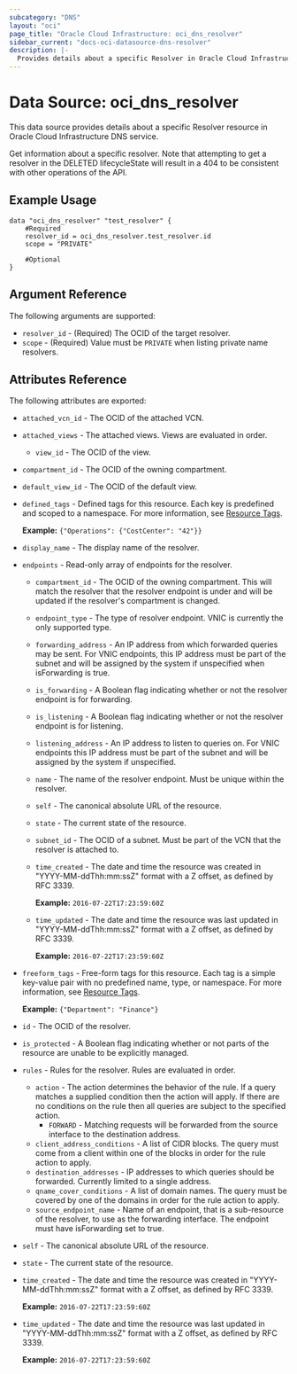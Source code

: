 ```yaml
---
subcategory: "DNS"
layout: "oci"
page_title: "Oracle Cloud Infrastructure: oci_dns_resolver"
sidebar_current: "docs-oci-datasource-dns-resolver"
description: |-
  Provides details about a specific Resolver in Oracle Cloud Infrastructure DNS service
---
```


# Data Source: oci_dns_resolver
This data source provides details about a specific Resolver resource in Oracle Cloud Infrastructure DNS service.

Get information about a specific resolver. Note that attempting to get a
resolver in the DELETED lifecycleState will result in a 404 to be
consistent with other operations of the API.


## Example Usage

```hcl
data "oci_dns_resolver" "test_resolver" {
	#Required
	resolver_id = oci_dns_resolver.test_resolver.id
	scope = "PRIVATE"

	#Optional
}
```

## Argument Reference

The following arguments are supported:

* `resolver_id` - (Required) The OCID of the target resolver.
* `scope` - (Required) Value must be `PRIVATE` when listing private name resolvers.


## Attributes Reference

The following attributes are exported:

* `attached_vcn_id` - The OCID of the attached VCN. 
* `attached_views` - The attached views. Views are evaluated in order.
	* `view_id` - The OCID of the view.
* `compartment_id` - The OCID of the owning compartment.
* `default_view_id` - The OCID of the default view. 
* `defined_tags` - Defined tags for this resource. Each key is predefined and scoped to a namespace. For more information, see [Resource Tags](https://docs.cloud.oracle.com/iaas/Content/General/Concepts/resourcetags.htm).

	 **Example:** `{"Operations": {"CostCenter": "42"}}` 
* `display_name` - The display name of the resolver. 
* `endpoints` - Read-only array of endpoints for the resolver. 
	* `compartment_id` - The OCID of the owning compartment. This will match the resolver that the resolver endpoint is under and will be updated if the resolver's compartment is changed. 
	* `endpoint_type` - The type of resolver endpoint. VNIC is currently the only supported type. 
	* `forwarding_address` - An IP address from which forwarded queries may be sent. For VNIC endpoints, this IP address must be part of the subnet and will be assigned by the system if unspecified when isForwarding is true. 
	* `is_forwarding` - A Boolean flag indicating whether or not the resolver endpoint is for forwarding. 
	* `is_listening` - A Boolean flag indicating whether or not the resolver endpoint is for listening. 
	* `listening_address` - An IP address to listen to queries on. For VNIC endpoints this IP address must be part of the subnet and will be assigned by the system if unspecified. 
	* `name` - The name of the resolver endpoint. Must be unique within the resolver. 
	* `self` - The canonical absolute URL of the resource.
	* `state` - The current state of the resource.
	* `subnet_id` - The OCID of a subnet. Must be part of the VCN that the resolver is attached to.
	* `time_created` - The date and time the resource was created in "YYYY-MM-ddThh:mm:ssZ" format with a Z offset, as defined by RFC 3339.

		**Example:** `2016-07-22T17:23:59:60Z` 
	* `time_updated` - The date and time the resource was last updated in "YYYY-MM-ddThh:mm:ssZ" format with a Z offset, as defined by RFC 3339.

		**Example:** `2016-07-22T17:23:59:60Z` 
* `freeform_tags` - Free-form tags for this resource. Each tag is a simple key-value pair with no predefined name, type, or namespace. For more information, see [Resource Tags](https://docs.cloud.oracle.com/iaas/Content/General/Concepts/resourcetags.htm).

	 **Example:** `{"Department": "Finance"}` 
* `id` - The OCID of the resolver.
* `is_protected` - A Boolean flag indicating whether or not parts of the resource are unable to be explicitly managed. 
* `rules` - Rules for the resolver. Rules are evaluated in order. 
	* `action` - The action determines the behavior of the rule. If a query matches a supplied condition then the action will apply. If there are no conditions on the rule then all queries are subject to the specified action.
		* `FORWARD` - Matching requests will be forwarded from the source interface to the destination address. 
	* `client_address_conditions` - A list of CIDR blocks. The query must come from a client within one of the blocks in order for the rule action to apply. 
	* `destination_addresses` - IP addresses to which queries should be forwarded. Currently limited to a single address. 
	* `qname_cover_conditions` - A list of domain names. The query must be covered by one of the domains in order for the rule action to apply. 
	* `source_endpoint_name` - Name of an endpoint, that is a sub-resource of the resolver, to use as the forwarding interface. The endpoint must have isForwarding set to true. 
* `self` - The canonical absolute URL of the resource.
* `state` - The current state of the resource.
* `time_created` - The date and time the resource was created in "YYYY-MM-ddThh:mm:ssZ" format with a Z offset, as defined by RFC 3339.

	**Example:** `2016-07-22T17:23:59:60Z` 
* `time_updated` - The date and time the resource was last updated in "YYYY-MM-ddThh:mm:ssZ" format with a Z offset, as defined by RFC 3339.

	**Example:** `2016-07-22T17:23:59:60Z` 

